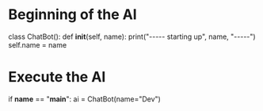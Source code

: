 # Beginning of the AI
class ChatBot():
    def __init__(self, name):
        print("----- starting up", name, "-----")
        self.name = name
# Execute the AI
if __name__ == "__main__":
    ai = ChatBot(name="Dev")
